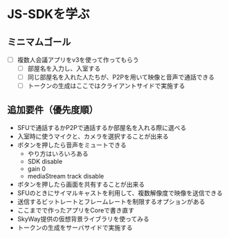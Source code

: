 # JS-SDKを学ぶ
## ミニマムゴール
  - [ ] 複数人会議アプリをv3を使って作ってもらう
      - [ ] 部屋名を入力し、入室する
      - [ ] 同じ部屋名を入れた人たちが、P2Pを用いて映像と音声で通話できる
    - [ ] トークンの生成はここではクライアントサイドで実施する
## 追加要件（優先度順）
  - SFUで通話するかP2Pで通話するか部屋名を入れる際に選べる
  - 入室時に使うマイクと、カメラを選択することが出来る
  - ボタンを押したら音声をミュートできる
    - やり方はいろいろある
    - SDK disable
    - gain 0
    - mediaStream track disable
  - ボタンを押したら画面を共有することが出来る
  - SFUのときにサイマルキャストを利用して、複数解像度で映像を送信できる
  - 送信するビットレートとフレームレートを制限するオプションがある
  - ここまでで作ったアプリをCoreで書き直す
  - SkyWay提供の仮想背景ライブラリを使ってみる
  - トークンの生成をサーバサイドで実施する
